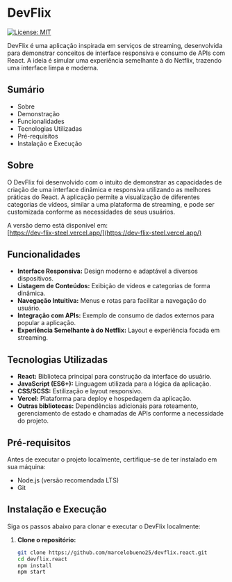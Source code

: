 # DevFlix

[![License: MIT](https://img.shields.io/badge/License-MIT-blue.svg)](LICENSE)

DevFlix é uma aplicação inspirada em serviços de streaming, desenvolvida para demonstrar conceitos de interface responsiva e consumo de APIs com React. A ideia é simular uma experiência semelhante à do Netflix, trazendo uma interface limpa e moderna.

## Sumário

- Sobre
- Demonstração
- Funcionalidades
- Tecnologias Utilizadas
- Pré-requisitos
- Instalação e Execução

## Sobre

O DevFlix foi desenvolvido com o intuito de demonstrar as capacidades de criação de uma interface dinâmica e responsiva utilizando as melhores práticas do React. A aplicação permite a visualização de diferentes categorias de vídeos, similar a uma plataforma de streaming, e pode ser customizada conforme as necessidades de seus usuários.

A versão demo está disponível em:  
[https://dev-flix-steel.vercel.app/](https://dev-flix-steel.vercel.app/)

## Funcionalidades

- **Interface Responsiva:** Design moderno e adaptável a diversos dispositivos.
- **Listagem de Conteúdos:** Exibição de vídeos e categorias de forma dinâmica.
- **Navegação Intuitiva:** Menus e rotas para facilitar a navegação do usuário.
- **Integração com APIs:** Exemplo de consumo de dados externos para popular a aplicação.
- **Experiência Semelhante à do Netflix:** Layout e experiência focada em streaming.

## Tecnologias Utilizadas

- **React:** Biblioteca principal para construção da interface do usuário.
- **JavaScript (ES6+):** Linguagem utilizada para a lógica da aplicação.
- **CSS/SCSS:** Estilização e layout responsivo.
- **Vercel:** Plataforma para deploy e hospedagem da aplicação.
- **Outras bibliotecas:** Dependências adicionais para roteamento, gerenciamento de estado e chamadas de APIs conforme a necessidade do projeto.

## Pré-requisitos

Antes de executar o projeto localmente, certifique-se de ter instalado em sua máquina:

- Node.js (versão recomendada LTS)
- Git

## Instalação e Execução

Siga os passos abaixo para clonar e executar o DevFlix localmente:

1. **Clone o repositório:**

   ```bash
   git clone https://github.com/marcelobueno25/devflix.react.git
   cd devflix.react
   npm install
   npm start
